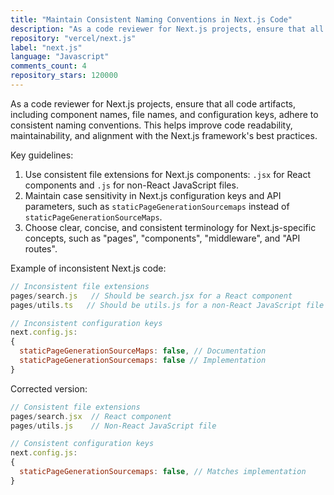 ```yaml
---
title: "Maintain Consistent Naming Conventions in Next.js Code"
description: "As a code reviewer for Next.js projects, ensure that all code artifacts, including component names, file names, and configuration keys, adhere to consistent naming conventions."
repository: "vercel/next.js"
label: "next.js"
language: "Javascript"
comments_count: 4
repository_stars: 120000
---
```


As a code reviewer for Next.js projects, ensure that all code artifacts, including component names, file names, and configuration keys, adhere to consistent naming conventions. This helps improve code readability, maintainability, and alignment with the Next.js framework's best practices.

Key guidelines:
1. Use consistent file extensions for Next.js components: `.jsx` for React components and `.js` for non-React JavaScript files.
2. Maintain case sensitivity in Next.js configuration keys and API parameters, such as `staticPageGenerationSourcemaps` instead of `staticPageGenerationSourceMaps`.
3. Choose clear, concise, and consistent terminology for Next.js-specific concepts, such as "pages", "components", "middleware", and "API routes".

Example of inconsistent Next.js code:
```javascript
// Inconsistent file extensions
pages/search.js   // Should be search.jsx for a React component
pages/utils.ts   // Should be utils.js for a non-React JavaScript file

// Inconsistent configuration keys
next.config.js:
{
  staticPageGenerationSourceMaps: false, // Documentation
  staticPageGenerationSourcemaps: false // Implementation
}
```

Corrected version:
```javascript
// Consistent file extensions
pages/search.jsx  // React component
pages/utils.js    // Non-React JavaScript file

// Consistent configuration keys
next.config.js:
{
  staticPageGenerationSourcemaps: false, // Matches implementation
}
```